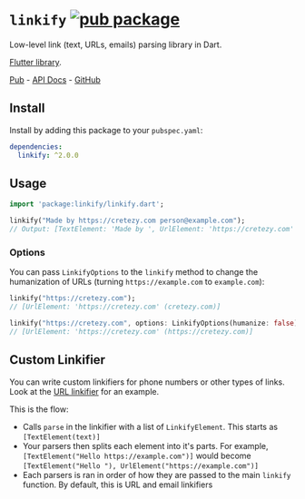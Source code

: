# `linkify` [![pub package](https://img.shields.io/pub/v/linkify.svg)](https://pub.dartlang.org/packages/linkify)

Low-level link (text, URLs, emails) parsing library in Dart.

[Flutter library](https://github.com/Cretezy/flutter_linkify).

[Pub](https://pub.dartlang.org/packages/linkify) - [API Docs](https://pub.dartlang.org/documentation/linkify/latest/) - [GitHub](https://github.com/Cretezy/linkify)

## Install

Install by adding this package to your `pubspec.yaml`:

```yaml
dependencies:
  linkify: ^2.0.0
```

## Usage

```dart
import 'package:linkify/linkify.dart';

linkify("Made by https://cretezy.com person@example.com");
// Output: [TextElement: 'Made by ', UrlElement: 'https://cretezy.com' (cretezy.com), TextElement: ' ', EmailElement: 'person@example.com' (person@example.com)]
```

### Options

You can pass `LinkifyOptions` to the `linkify` method to change the humanization of URLs (turning `https://example.com` to `example.com`):

```dart
linkify("https://cretezy.com");
// [UrlElement: 'https://cretezy.com' (cretezy.com)]

linkify("https://cretezy.com", options: LinkifyOptions(humanize: false));
// [UrlElement: 'https://cretezy.com' (https://cretezy.com)]
```

## Custom Linkifier

You can write custom linkifiers for phone numbers or other types of links. Look at the [URL linkifier](./lib/src/url.dart) for an example.

This is the flow:

- Calls `parse` in the linkifier with a list of `LinkifyElement`. This starts as `[TextElement(text)]`
- Your parsers then splits each element into it's parts. For example, `[TextElement("Hello https://example.com")]` would become `[TextElement("Hello "), UrlElement("https://example.com")]`
- Each parsers is ran in order of how they are passed to the main `linkify` function. By default, this is URL and email linkifiers
